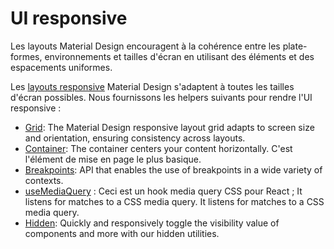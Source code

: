 # UI responsive

<p class="description">Les layouts Material Design encouragent à la cohérence entre les plate-formes, environnements et tailles d'écran en utilisant des éléments et des espacements uniformes.</p>

Les [layouts responsive](https://material.io/design/layout/responsive-layout-grid.html) Material Design s'adaptent à toutes les tailles d'écran possibles. Nous fournissons les helpers suivants pour rendre l'UI responsive :

- [Grid](/components/grid/): The Material Design responsive layout grid adapts to screen size and orientation, ensuring consistency across layouts.
- [Container](/components/container/): The container centers your content horizontally. C'est l'élément de mise en page le plus basique.
- [Breakpoints](/customization/breakpoints/): API that enables the use of breakpoints in a wide variety of contexts.
- [useMediaQuery](/components/use-media-query/) : Ceci est un hook media query CSS pour React ; It listens for matches to a CSS media query. It listens for matches to a CSS media query.
- [Hidden](/components/hidden/): Quickly and responsively toggle the visibility value of components and more with our hidden utilities.
